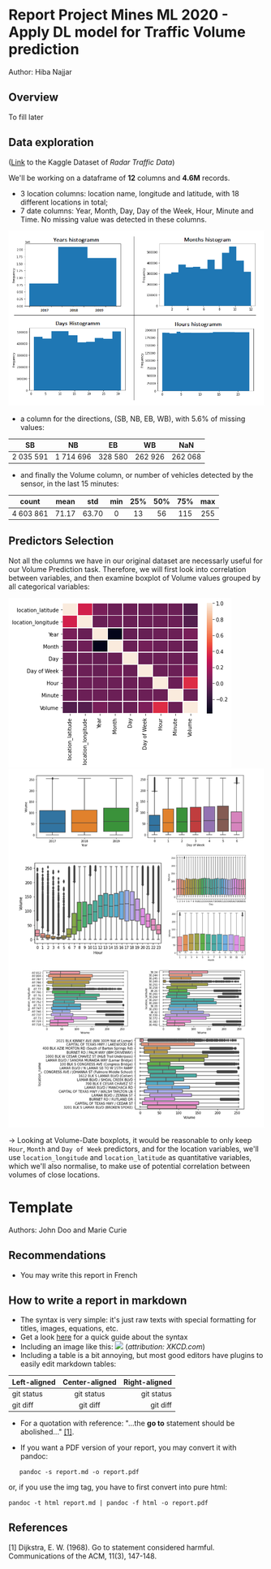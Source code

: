 # Report Project Mines ML 2020 -  Apply DL model for Traffic Volume prediction

Author: Hiba Najjar

## Overview
 To fill later

## Data exploration

([Link](https://www.kaggle.com/vinayshanbhag/radar-traffic-data) to the Kaggle Dataset of *Radar Traffic Data*)

We'll be working on a dataframe of **12** columns and **4.6M** records.

-  3 location columns: location name, longitude and latitude, with 18 different locations in total;
- 7 date columns: Year, Month, Day, Day of the Week, Hour, Minute and Time. No missing value was detected in these columns.
 <img src='/Figures/Histogramms.png'>
 
- a column for the directions, (SB, NB, EB, WB), with 5.6% of missing values: 

|    SB   |    NB   |   EB   |   WB   |  NaN  |
|:-------:|:-------:|:------:|:------:|:------:|
| 2 035 591 | 1 714 696 | 328 580 | 262 926 | 262 068 |

- and finally the Volume column, or number of vehicles detected by the sensor, in the last 15 minutes:

|   count   |    mean   |    std    | min |  25% |  50% |  75%  |  max  |
|:---------:|:---------:|:---------:|:---:|:----:|:----:|:-----:|:-----:|
| 4 603 861 | 71.17 | 63.70 | 0 | 13 | 56 | 115 | 255 |


## Predictors Selection

Not all the columns we have in our original dataset are necessarly useful for our Volume Prediction task. Therefore, we will first look into correlation between variables, and then examine boxplot  of Volume values grouped by all categorical variables:  

<img src="/Figures/corr_matrix.png">

<img src="/Figures/boxplots.png">

$\rightarrow$ Looking at Volume-Date boxplots, it would be reasonable to only keep `Hour`, `Month` and `Day of Week` predictors, and for the location variables, we'll use `location_longitude` and `location_latitude` as quantitative variables, which we'll also normalise, to make use of potential correlation between volumes of close locations.














# Template

Authors: John Doo and Marie Curie

## Recommendations

- You may write this report in French

## How to write a report in markdown

- The syntax is very simple: it's just raw texts with special formatting for titles, images, equations, etc.
- Get a look [here](https://www.markdownguide.org/cheat-sheet/) for a quick guide about the syntax
- Including an image like this: <img src="dephell.png" width="50%"/> (*attribution: XKCD.com*)
- Including a table is a bit annoying, but most good editors have plugins to easily edit markdown tables:

| Left-aligned | Center-aligned | Right-aligned |
| :---         |     :---:      |          ---: |
| git status   | git status     | git status    |
| git diff     | git diff       | git diff      |

- For a quotation with reference: "...the **go to** statement should be abolished..." [[1]](#1).

- If you want a PDF version of your report, you may convert it with pandoc:

```
   pandoc -s report.md -o report.pdf
```

or, if you use the img tag, you have to first convert into pure html:

```
pandoc -t html report.md | pandoc -f html -o report.pdf
```

## References
<a id="1">[1]</a> 
Dijkstra, E. W. (1968). 
Go to statement considered harmful. 
Communications of the ACM, 11(3), 147-148.

